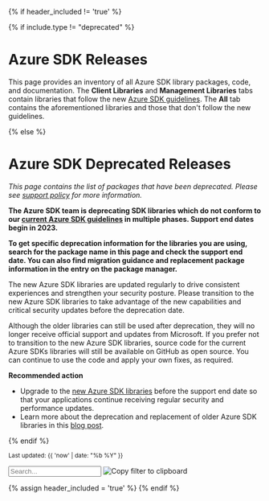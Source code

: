{% if header_included != 'true' %}

{% if include.type != "deprecated" %}
# Azure SDK Releases

This page provides an inventory of all Azure SDK library packages, code, and documentation. The **Client Libraries** and **Management Libraries** tabs contain libraries that follow the new [Azure SDK guidelines](https://aka.ms/azsdk/guide). The **All** tab contains the aforementioned libraries and those that don't follow the new guidelines.

{% else %}
# Azure SDK Deprecated Releases

*This page contains the list of packages that have been deprecated. Please see [support policy](https://aka.ms/azsdk/policies/support) for more information.*

**The Azure SDK team is deprecating SDK libraries which do not conform to our [current Azure SDK guidelines](https://azure.github.io/azure-sdk/general_introduction.html) in multiple phases.  Support end dates begin in 2023.**

**To get specific deprecation information for the libraries you are using, search for the package name in this page and check the support end date. You can also find  migration guidance and replacement package information in the entry on the package manager.**

The new Azure SDK libraries are updated regularly to drive consistent experiences and strengthen your security posture. Please transition to the new Azure SDK libraries to take advantage of the new capabilities and critical security updates before the deprecation date.

Although the older libraries can still be used after deprecation, they will no longer receive official support and updates from Microsoft. If you prefer not to transition to the new Azure SDK libraries, source code for the current Azure SDKs libraries will still be available on GitHub as open source. You can continue to use the code and apply your own fixes, as required.

**Recommended action**

<ul>
    <li>Upgrade to the <a href="https://aka.ms/azsdk">new Azure SDK libraries</a> before the support end date so that your applications continue receiving regular security and performance updates.</li>
    <li>Learn more about the deprecation and replacement of older Azure SDK libraries in this <a href="https://azure.microsoft.com/blog/previewing-azure-sdks-following-new-azure-sdk-api-standards/" target="_blank">blog post</a>.</li>
</ul>

{% endif %}

<small>Last updated: {{ 'now' | date: "%b %Y" }}</small>

<div class="search-group">
    <input class="form-control" id="myInput" type="text" placeholder="Search...">
    <img
        alt="Copy filter to clipboard"
        class="search-share search-share-hide"
        id="searchShare"
        title="Copy filter link to clipboard"
        src="{{ "/images/share.png" | relative_url }}"
        tabindex=0
        >
</div>

{% assign header_included = 'true' %}
{% endif %}
